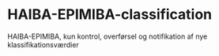 HAIBA-EPIMIBA-classification
============================

HAIBA-EPIMIBA, kun kontrol, overførsel og notifikation af nye klassifikationsværdier
